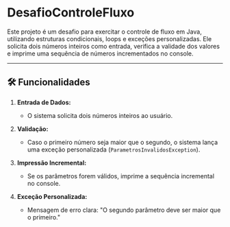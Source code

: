 # DesafioControleFluxo

Este projeto é um desafio para exercitar o controle de fluxo em Java, utilizando estruturas condicionais, loops e exceções personalizadas. Ele solicita dois números inteiros como entrada, verifica a validade dos valores e imprime uma sequência de números incrementados no console.

---

## 🛠️ Funcionalidades

1. **Entrada de Dados:**
   - O sistema solicita dois números inteiros ao usuário.
   
2. **Validação:**
   - Caso o primeiro número seja maior que o segundo, o sistema lança uma exceção personalizada (`ParametrosInvalidosException`).

3. **Impressão Incremental:**
   - Se os parâmetros forem válidos, imprime a sequência incremental no console.

4. **Exceção Personalizada:**
   - Mensagem de erro clara: "O segundo parâmetro deve ser maior que o primeiro."
